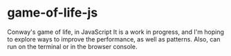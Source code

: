 # game-of-life-js
Conway's game of life, in JavaScript
It is a work in progress, and I'm hoping to explore ways to improve the performance, as well as patterns.
Also, can run on the terminal or in the browser console.
